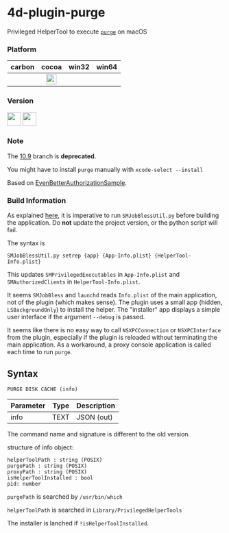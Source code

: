 4d-plugin-purge
===============

Privileged HelperTool to execute [``purge``](https://developer.apple.com/legacy/library/documentation/Darwin/Reference/ManPages/man8/purge.8.html) on macOS

### Platform

| carbon | cocoa | win32 | win64 |
|:------:|:-----:|:---------:|:---------:|
||<img src="https://cloud.githubusercontent.com/assets/1725068/22371562/1b091f0a-e4db-11e6-8458-8653954a7cce.png" width="24" height="24" />|||

### Version

<img width="32" height="32" src="https://user-images.githubusercontent.com/1725068/73986501-15964580-4981-11ea-9ac1-73c5cee50aae.png"> <img src="https://user-images.githubusercontent.com/1725068/73987971-db2ea780-4984-11ea-8ada-e25fb9c3cf4e.png" width="32" height="32" />

### Note

The [10.9](https://github.com/miyako/4d-plugin-purge/tree/10.9) branch is **deprecated**.

You might have to install ``purge`` manually with ``xcode-select --install``

Based on [EvenBetterAuthorizationSample](https://developer.apple.com/library/content/samplecode/EvenBetterAuthorizationSample/Introduction/Intro.html).

### Build Information

As explained [here](https://github.com/atnan/SMJobBlessXPC/issues/7), it is imperative to run ``SMJobBlessUtil.py`` before building the application. Do **not** update the project version, or the python script will fail.

The syntax is 

```
SMJobBlessUtil.py setrep {app} {App-Info.plist} {HelperTool-Info.plist}
```

This updates ``SMPrivilegedExecutables`` in ``App-Info.plist`` and ``SMAuthorizedClients`` in ``HelperTool-Info.plist``.

It seems ``SMJobBless`` and ``launchd`` reads ``Info.plist`` of the main application, not of the plugin (which makes sense). The plugin uses a small app (hidden, ``LSBackgroundOnly``) to install the helper. The "installer" app displays a simple user interface if the argument ``--debug`` is passed.

It seems like there is no easy way to call ``NSXPCConnection`` or ``NSXPCInterface`` from the plugin, especially if the plugin is reloaded without terminating the main application. As a workaround, a proxy console application is called each time to run ``purge``.

## Syntax

```
PURGE DISK CACHE (info)
```

Parameter|Type|Description
------------|------------|----
info|TEXT|JSON (out)

The command name and signature is different to the old version.

structure of info object:

```
helperToolPath : string (POSIX)
purgePath : string (POSIX)
proxyPath : string (POSIX)
isHelperToolInstalled : bool
pid: number 
```

``purgePath`` is searched by ``/usr/bin/which``

``helperToolPath`` is searched in ``Library/PrivilegedHelperTools``

The installer is lanched if ``!isHelperToolInstalled``.
